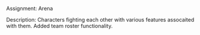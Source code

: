 Assignment: Arena

Description: Characters fighting each other with various features assocaited with them. Added team roster functionality.